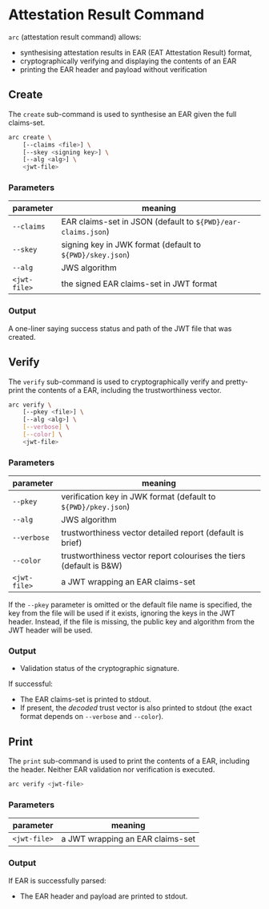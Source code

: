 # Attestation Result Command

`arc` (attestation result command) allows:

* synthesising attestation results in EAR (EAT Attestation Result) format,
* cryptographically verifying and displaying the contents of an EAR
* printing the EAR header and payload without verification

## Create

The `create` sub-command is used to synthesise an EAR given the full claims-set.

```sh
arc create \
    [--claims <file>] \
    [--skey <signing key>] \
    [--alg <alg>] \
    <jwt-file>
```

### Parameters

| parameter | meaning |
| --- | --- |
| `--claims` | EAR claims-set in JSON (default to `${PWD}/ear-claims.json`) |
| `--skey`  | signing key in JWK format (default to `${PWD}/skey.json`) |
| `--alg`  | JWS algorithm |
| `<jwt-file>` | the signed EAR claims-set in JWT format |

### Output

A one-liner saying success status and path of the JWT file that was created.

## Verify

The `verify` sub-command is used to cryptographically verify and pretty-print the contents of a EAR, including the trustworthiness vector.

```sh
arc verify \
    [--pkey <file>] \
    [--alg <alg>] \
    [--verbose] \
    [--color] \
    <jwt-file>
```

### Parameters

| parameter | meaning |
| --- | --- |
| `--pkey`  | verification key in JWK format (default to `${PWD}/pkey.json`) |
| `--alg`  | JWS algorithm |
| `--verbose` | trustworthiness vector detailed report (default is brief) |
| `--color` | trustworthiness vector report colourises the tiers (default is B&W) |
| `<jwt-file>` | a JWT wrapping an EAR claims-set |

If the `--pkey` parameter is omitted or the default file name is specified,
the key from the file will be used if it exists, ignoring the keys in the JWT header.
Instead, if the file is missing, the public key and algorithm from the JWT header will be used.

### Output

* Validation status of the cryptographic signature.

If successful:

* The EAR claims-set is printed to stdout.
* If present, the _decoded_ trust vector is also printed to stdout (the exact format depends on `--verbose` and `--color`).

## Print

The `print` sub-command is used to print the contents of a EAR, including the header.
Neither EAR validation nor verification is executed.

```sh
arc verify <jwt-file>
```

### Parameters

| parameter | meaning |
| --- | --- |
| `<jwt-file>` | a JWT wrapping an EAR claims-set |

### Output

If EAR is successfully parsed:

* The EAR header and payload are printed to stdout.
